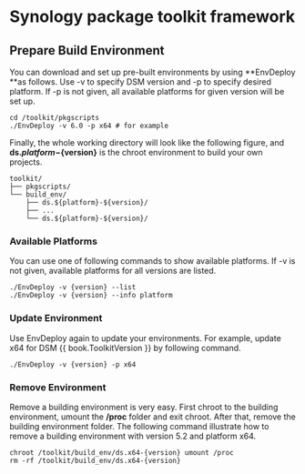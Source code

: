 # Synology package toolkit framework

## Prepare Build Environment
You can download and set up pre-built environments by using **EnvDeploy **as follows. Use -v to specify DSM version and -p to specify desired platform.
If -p is not given, all available platforms for given version will be set up.

```
cd /toolkit/pkgscripts
./EnvDeploy -v 6.0 -p x64 # for example
```

Finally, the whole working directory will look like the following figure,
and **ds.${platform}-${version}** is the chroot environment to build your own projects.

```
toolkit/
├── pkgscripts/
└── build_env/
    ├── ds.${platform}-${version}/
    ├── ...
    └── ds.${platform}-${version}/

```

### Available Platforms
You can use one of following commands to show available platforms. If -v is not given, available platforms for all versions are listed.

```
./EnvDeploy -v {version} --list
./EnvDeploy -v {version} --info platform
```

### Update Environment
Use EnvDeploy again to update your environments. For example, update x64 for DSM {{ book.ToolkitVersion }} by following command.
```
./EnvDeploy -v {version} -p x64
```

### Remove Environment
Remove a building environment is very easy. First chroot to the building environment, umount the **/proc** folder and exit chroot. 
After that, remove the building environment folder. The following command illustrate how to remove a building environment with version 5.2 and platform x64.

```
chroot /toolkit/build_env/ds.x64-{version} umount /proc
rm -rf /toolkit/build_env/ds.x64-{version}
```
